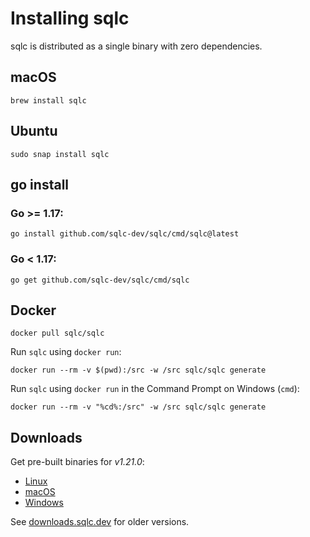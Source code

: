 # Installing sqlc

sqlc is distributed as a single binary with zero dependencies.

## macOS

```
brew install sqlc
```

## Ubuntu

```
sudo snap install sqlc
```

## go install 

### Go >= 1.17:

```
go install github.com/sqlc-dev/sqlc/cmd/sqlc@latest
```

### Go < 1.17:

```
go get github.com/sqlc-dev/sqlc/cmd/sqlc
```

## Docker

```
docker pull sqlc/sqlc
```

Run `sqlc` using `docker run`:

```
docker run --rm -v $(pwd):/src -w /src sqlc/sqlc generate
```

Run `sqlc` using `docker run` in the Command Prompt on Windows (`cmd`):

```
docker run --rm -v "%cd%:/src" -w /src sqlc/sqlc generate
```

## Downloads

Get pre-built binaries for *v1.21.0*:

- [Linux](https://downloads.sqlc.dev/sqlc_1.21.0_linux_amd64.tar.gz)
- [macOS](https://downloads.sqlc.dev/sqlc_1.21.0_darwin_amd64.zip)
- [Windows](https://downloads.sqlc.dev/sqlc_1.21.0_windows_amd64.zip)

See [downloads.sqlc.dev](https://downloads.sqlc.dev/) for older versions.
